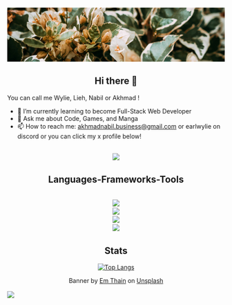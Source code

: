 

![akhmadgibran banner](./img/banner.png)






<div align=center>
<h2 align="center"> Hi there 👋 </h2>
</div>
You can call me Wylie, Lieh, Nabil or Akhmad !

- 🌱 I’m currently learning to become Full-Stack Web Developer
- 💬 Ask me about Code, Games, and Manga
- 📫 How to reach me: akhmadnabil.business@gmail.com or earlwylie on discord or you can click my x profile below!

<br/>
<div align="center"> 
  <a href="https://x.com/wyliecodes">
     <img src="https://img.shields.io/badge/X-000000?style=for-the-badge&logo=x&logoColor=white"/> 
  </a>
</div>

<h2 align="center"> Languages-Frameworks-Tools </h2>
<br/>
<div align="center">
    <img src="https://skillicons.dev/icons?i=vscode,github,figma,git,postman" /><br>
    <img src="https://skillicons.dev/icons?i=html,css,javascript,php,python,go" /><br>
    <img src="https://skillicons.dev/icons?i=tailwind,bootstrap,nodejs,express,react,nextjs,laravel" /><br>
    <img src="https://skillicons.dev/icons?i=mysql,mongodb" /><br>
</div>

<h2 align="center"> Stats </h2>
<div align=center>
  
[![Top Langs](https://github-readme-stats.vercel.app/api/top-langs/?username=akhmadgibran&layout=compact&theme=radical)](https://github.com/anuraghazra/github-readme-stats)

</div>

<p align="center">
Banner by <a href="https://unsplash.com/@thainos?utm_content=creditCopyText&utm_medium=referral&utm_source=unsplash">Em Thain</a> on <a href="https://unsplash.com/photos/a-close-up-of-a-bush-with-leaves-and-flowers-SnoUxdmw7cY?utm_content=creditCopyText&utm_medium=referral&utm_source=unsplash">Unsplash</a>
</p>
<div>
<img align="center" src="https://visitor-badge.laobi.icu/badge?page_id=akhmadgibran.akhmadgibran" />
</div>
  

